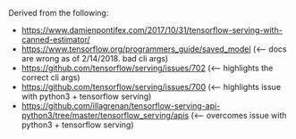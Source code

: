 Derived from the following:
* https://www.damienpontifex.com/2017/10/31/tensorflow-serving-with-canned-estimator/
* https://www.tensorflow.org/programmers_guide/saved_model (<-- docs are wrong as of 2/14/2018.  bad cli args)
* https://github.com/tensorflow/serving/issues/702 (<-- highlights the correct cli args)
* https://github.com/tensorflow/serving/issues/700 (<-- highlights issue with python3 + tensorflow serving)
* https://github.com/illagrenan/tensorflow-serving-api-python3/tree/master/tensorflow_serving/apis (<-- overcomes issue with python3 + tensorflow serving)
